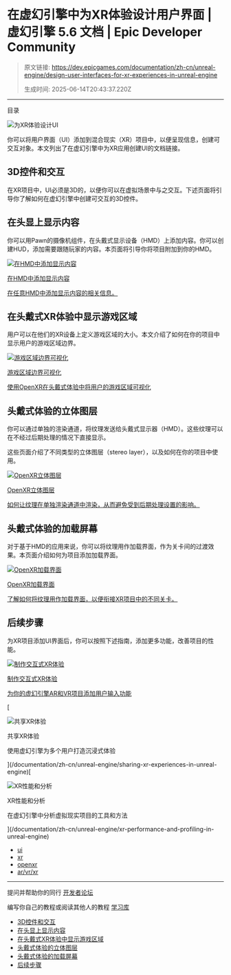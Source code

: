 # 在虚幻引擎中为XR体验设计用户界面 | 虚幻引擎 5.6 文档 | Epic Developer Community

> 原文链接: https://dev.epicgames.com/documentation/zh-cn/unreal-engine/design-user-interfaces-for-xr-experiences-in-unreal-engine
> 
> 生成时间: 2025-06-14T20:43:37.220Z

---

目录

![为XR体验设计UI](https://dev.epicgames.com/community/api/documentation/image/664f127e-2565-48df-aa82-a876a6c809eb?resizing_type=fill&width=1920&height=335)

你可以将用户界面（UI）添加到混合现实（XR）项目中，以便呈现信息，创建可交互对象。本文列出了在虚幻引擎中为XR应用创建UI的文档链接。

## 3D控件和交互

在XR项目中，UI必须是3D的，以便你可以在虚拟场景中与之交互。下述页面将引导你了解如何在虚幻引擎中创建可交互的3D控件。

## 在头显上显示内容

你可以用Pawn的摄像机组件，在头戴式显示设备（HMD）上添加内容。你可以创建HUD，添加需要跟随玩家的内容。本页面将引导你将项目附加到你的HMD。

[](/documentation/zh-cn/unreal-engine/attaching-items-to-the-hmd-in-unreal-engine)

[![在HMD中添加显示内容](https://d1iv7db44yhgxn.cloudfront.net/documentation/images/4788c5dd-abdf-4cbb-adcc-3947ea17dd10/placeholder_topic.png)](/documentation/zh-cn/unreal-engine/attaching-items-to-the-hmd-in-unreal-engine)

[在HMD中添加显示内容](/documentation/zh-cn/unreal-engine/attaching-items-to-the-hmd-in-unreal-engine)

[在任意HMD中添加显示内容的相关信息。](/documentation/zh-cn/unreal-engine/attaching-items-to-the-hmd-in-unreal-engine)

## 在头戴式XR体验中显示游戏区域

用户可以在他们的XR设备上定义游戏区域的大小。本文介绍了如何在你的项目中显示用户的游戏区域边界。

[](/documentation/zh-cn/unreal-engine/visualizing-play-area-bounds-in-unreal-engine)

[![游戏区域边界可视化](https://d1iv7db44yhgxn.cloudfront.net/documentation/images/03d74d7c-5265-4109-b633-23a815988c27/placeholder_topic.png)](/documentation/zh-cn/unreal-engine/visualizing-play-area-bounds-in-unreal-engine)

[游戏区域边界可视化](/documentation/zh-cn/unreal-engine/visualizing-play-area-bounds-in-unreal-engine)

[使用OpenXR在头戴式体验中将用户的游戏区域可视化](/documentation/zh-cn/unreal-engine/visualizing-play-area-bounds-in-unreal-engine)

## 头戴式体验的立体图层

你可以通过单独的渲染通道，将纹理发送给头戴式显示器（HMD）。这些纹理可以在不经过后期处理的情况下直接显示。

这些页面介绍了不同类型的立体图层（stereo layer），以及如何在你的项目中使用。

[](/documentation/zh-cn/unreal-engine/openxr-stero-layers-in-unreal-engine)

[![OpenXR立体图层](https://d1iv7db44yhgxn.cloudfront.net/documentation/images/05286a99-a423-4523-9810-dae29f04953c/placeholder_topic.png)](/documentation/zh-cn/unreal-engine/openxr-stero-layers-in-unreal-engine)

[OpenXR立体图层](/documentation/zh-cn/unreal-engine/openxr-stero-layers-in-unreal-engine)

[如何让纹理在单独渲染通道中渲染，从而避免受到后期处理设置的影响。](/documentation/zh-cn/unreal-engine/openxr-stero-layers-in-unreal-engine)

## 头戴式体验的加载屏幕

对于基于HMD的应用来说，你可以将纹理用作加载界面，作为关卡间的过渡效果。本页面介绍如何为项目添加加载界面。

[](/documentation/zh-cn/unreal-engine/openxr-loading-screens-in-unreal-engine)

[![OpenXR加载界面](https://d1iv7db44yhgxn.cloudfront.net/documentation/images/bb8664e4-ce7f-4ba7-b6e6-e7f733b49b4f/placeholder_topic.png)](/documentation/zh-cn/unreal-engine/openxr-loading-screens-in-unreal-engine)

[OpenXR加载界面](/documentation/zh-cn/unreal-engine/openxr-loading-screens-in-unreal-engine)

[了解如何将纹理用作加载界面，以便衔接XR项目中的不同关卡。](/documentation/zh-cn/unreal-engine/openxr-loading-screens-in-unreal-engine)

## 后续步骤

为XR项目添加UI界面后，你可以按照下述指南，添加更多功能，改善项目的性能。

[](/documentation/zh-cn/unreal-engine/making-interactive-xr-experiences-in-unreal-engine)

[![制作交互式XR体验](https://d1iv7db44yhgxn.cloudfront.net/documentation/images/f5ab45fa-0ac9-4371-a1fc-605ae6be23f5/placeholder_topic.png)](/documentation/zh-cn/unreal-engine/making-interactive-xr-experiences-in-unreal-engine)

[制作交互式XR体验](/documentation/zh-cn/unreal-engine/making-interactive-xr-experiences-in-unreal-engine)

[为你的虚幻引擎AR和VR项目添加用户输入功能](/documentation/zh-cn/unreal-engine/making-interactive-xr-experiences-in-unreal-engine)

[

![共享XR体验](https://d1iv7db44yhgxn.cloudfront.net/documentation/images/60694710-4d24-4496-8fdb-348dd01604ea/placeholder_topic.png)

共享XR体验

使用虚幻引擎为多个用户打造沉浸式体验





](/documentation/zh-cn/unreal-engine/sharing-xr-experiences-in-unreal-engine)[

![XR性能和分析](https://d1iv7db44yhgxn.cloudfront.net/documentation/images/0eec00da-99fe-4131-9c2b-042ecdc646fa/placeholder_topic.png)

XR性能和分析

在虚幻引擎中分析虚拟现实项目的工具和方法





](/documentation/zh-cn/unreal-engine/xr-performance-and-profiling-in-unreal-engine)

-   [ui](https://dev.epicgames.com/community/search?query=ui)
-   [xr](https://dev.epicgames.com/community/search?query=xr)
-   [openxr](https://dev.epicgames.com/community/search?query=openxr)
-   [ar/vr/xr](https://dev.epicgames.com/community/search?query=ar%2Fvr%2Fxr)

* * *

提问并帮助你的同行 [开发者论坛](https://forums.unrealengine.com/categories?tag=unreal-engine)

编写你自己的教程或阅读其他人的教程 [学习库](https://dev.epicgames.com/community/unreal-engine/learning)

-   [3D控件和交互](/documentation/zh-cn/unreal-engine/design-user-interfaces-for-xr-experiences-in-unreal-engine#3d%E6%8E%A7%E4%BB%B6%E5%92%8C%E4%BA%A4%E4%BA%92)
-   [在头显上显示内容](/documentation/zh-cn/unreal-engine/design-user-interfaces-for-xr-experiences-in-unreal-engine#%E5%9C%A8%E5%A4%B4%E6%98%BE%E4%B8%8A%E6%98%BE%E7%A4%BA%E5%86%85%E5%AE%B9)
-   [在头戴式XR体验中显示游戏区域](/documentation/zh-cn/unreal-engine/design-user-interfaces-for-xr-experiences-in-unreal-engine#%E5%9C%A8%E5%A4%B4%E6%88%B4%E5%BC%8Fxr%E4%BD%93%E9%AA%8C%E4%B8%AD%E6%98%BE%E7%A4%BA%E6%B8%B8%E6%88%8F%E5%8C%BA%E5%9F%9F)
-   [头戴式体验的立体图层](/documentation/zh-cn/unreal-engine/design-user-interfaces-for-xr-experiences-in-unreal-engine#%E5%A4%B4%E6%88%B4%E5%BC%8F%E4%BD%93%E9%AA%8C%E7%9A%84%E7%AB%8B%E4%BD%93%E5%9B%BE%E5%B1%82)
-   [头戴式体验的加载屏幕](/documentation/zh-cn/unreal-engine/design-user-interfaces-for-xr-experiences-in-unreal-engine#%E5%A4%B4%E6%88%B4%E5%BC%8F%E4%BD%93%E9%AA%8C%E7%9A%84%E5%8A%A0%E8%BD%BD%E5%B1%8F%E5%B9%95)
-   [后续步骤](/documentation/zh-cn/unreal-engine/design-user-interfaces-for-xr-experiences-in-unreal-engine#%E5%90%8E%E7%BB%AD%E6%AD%A5%E9%AA%A4)